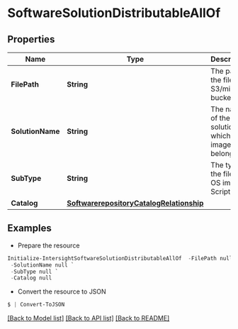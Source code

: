 # SoftwareSolutionDistributableAllOf
## Properties

Name | Type | Description | Notes
------------ | ------------- | ------------- | -------------
**FilePath** | **String** | The path of the file in S3/minio bucket. | [optional] [readonly] 
**SolutionName** | **String** | The name of the solution in which the image belongs. | [optional] 
**SubType** | **String** | The type of the file like OS image, Script etc. | [optional] [default to "osimage"]
**Catalog** | [**SoftwarerepositoryCatalogRelationship**](SoftwarerepositoryCatalogRelationship.md) |  | [optional] 

## Examples

- Prepare the resource
```powershell
Initialize-IntersightSoftwareSolutionDistributableAllOf  -FilePath null `
 -SolutionName null `
 -SubType null `
 -Catalog null
```

- Convert the resource to JSON
```powershell
$ | Convert-ToJSON
```

[[Back to Model list]](../README.md#documentation-for-models) [[Back to API list]](../README.md#documentation-for-api-endpoints) [[Back to README]](../README.md)

